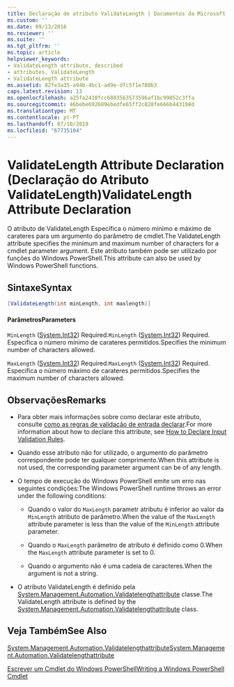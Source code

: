 ```yaml
---
title: Declaração de atributo ValidateLength | Documentos da Microsoft
ms.custom: ''
ms.date: 09/13/2016
ms.reviewer: ''
ms.suite: ''
ms.tgt_pltfrm: ''
ms.topic: article
helpviewer_keywords:
- ValidateLength attribute, described
- attributes, ValidateLength
- ValidateLength attribute
ms.assetid: 82fe3a35-a94b-4bc1-ad9e-dfc5f1e788b3
caps.latest.revision: 13
ms.openlocfilehash: a25fa2410fcc6803563573596af1bc99052c3ffa
ms.sourcegitcommit: 46bebe692689ebedfe65ff2c828fe666b443198d
ms.translationtype: MT
ms.contentlocale: pt-PT
ms.lasthandoff: 07/10/2019
ms.locfileid: "67735104"
---
```

# <a name="validatelength-attribute-declaration"></a><span data-ttu-id="9d2b7-102">ValidateLength Attribute Declaration (Declaração do Atributo ValidateLength)</span><span class="sxs-lookup"><span data-stu-id="9d2b7-102">ValidateLength Attribute Declaration</span></span>

<span data-ttu-id="9d2b7-103">O atributo de ValidateLength Especifica o número mínimo e máximo de carateres para um argumento do parâmetro de cmdlet.</span><span class="sxs-lookup"><span data-stu-id="9d2b7-103">The ValidateLength attribute specifies the minimum and maximum number of characters for a cmdlet parameter argument.</span></span> <span data-ttu-id="9d2b7-104">Este atributo também pode ser utilizado por funções do Windows PowerShell.</span><span class="sxs-lookup"><span data-stu-id="9d2b7-104">This attribute can also be used by Windows PowerShell functions.</span></span>

## <a name="syntax"></a><span data-ttu-id="9d2b7-105">Sintaxe</span><span class="sxs-lookup"><span data-stu-id="9d2b7-105">Syntax</span></span>

```csharp
[ValidateLength(int minLength, int maxlength)]
```

#### <a name="parameters"></a><span data-ttu-id="9d2b7-106">Parâmetros</span><span class="sxs-lookup"><span data-stu-id="9d2b7-106">Parameters</span></span>

<span data-ttu-id="9d2b7-107">`MinLength` ([System.Int32](/dotnet/api/System.Int32)) Required.</span><span class="sxs-lookup"><span data-stu-id="9d2b7-107">`MinLength` ([System.Int32](/dotnet/api/System.Int32)) Required.</span></span> <span data-ttu-id="9d2b7-108">Especifica o número mínimo de carateres permitidos.</span><span class="sxs-lookup"><span data-stu-id="9d2b7-108">Specifies the minimum number of characters allowed.</span></span>

<span data-ttu-id="9d2b7-109">`MaxLength` ([System.Int32](/dotnet/api/System.Int32)) Required.</span><span class="sxs-lookup"><span data-stu-id="9d2b7-109">`MaxLength` ([System.Int32](/dotnet/api/System.Int32)) Required.</span></span> <span data-ttu-id="9d2b7-110">Especifica o número máximo de carateres permitidos.</span><span class="sxs-lookup"><span data-stu-id="9d2b7-110">Specifies the maximum number of characters allowed.</span></span>

## <a name="remarks"></a><span data-ttu-id="9d2b7-111">Observações</span><span class="sxs-lookup"><span data-stu-id="9d2b7-111">Remarks</span></span>

- <span data-ttu-id="9d2b7-112">Para obter mais informações sobre como declarar este atributo, consulte [como as regras de validação de entrada declarar](./how-to-validate-parameter-input.md).</span><span class="sxs-lookup"><span data-stu-id="9d2b7-112">For more information about how to declare this attribute, see [How to Declare Input Validation Rules](./how-to-validate-parameter-input.md).</span></span>

- <span data-ttu-id="9d2b7-113">Quando esse atributo não for utilizado, o argumento do parâmetro correspondente pode ter qualquer comprimento.</span><span class="sxs-lookup"><span data-stu-id="9d2b7-113">When this attribute is not used, the corresponding parameter argument can be of any length.</span></span>

- <span data-ttu-id="9d2b7-114">O tempo de execução do Windows PowerShell emite um erro nas seguintes condições:</span><span class="sxs-lookup"><span data-stu-id="9d2b7-114">The Windows PowerShell runtime throws an error under the following conditions:</span></span>

    - <span data-ttu-id="9d2b7-115">Quando o valor do `MaxLength` parametr atributu é inferior ao valor da `MinLength` atributo de parâmetro.</span><span class="sxs-lookup"><span data-stu-id="9d2b7-115">When the value of the `MaxLength` attribute parameter is less than the value of the `MinLength` attribute parameter.</span></span>

    - <span data-ttu-id="9d2b7-116">Quando o `MaxLength` parâmetro de atributo é definido como 0.</span><span class="sxs-lookup"><span data-stu-id="9d2b7-116">When the `MaxLength` attribute parameter is set to 0.</span></span>

    - <span data-ttu-id="9d2b7-117">Quando o argumento não é uma cadeia de caracteres.</span><span class="sxs-lookup"><span data-stu-id="9d2b7-117">When the argument is not a string.</span></span>

- <span data-ttu-id="9d2b7-118">O atributo ValidateLength é definido pela [System.Management.Automation.Validatelengthattribute](/dotnet/api/System.Management.Automation.ValidateLengthAttribute) classe.</span><span class="sxs-lookup"><span data-stu-id="9d2b7-118">The ValidateLength attribute is defined by the [System.Management.Automation.Validatelengthattribute](/dotnet/api/System.Management.Automation.ValidateLengthAttribute) class.</span></span>

## <a name="see-also"></a><span data-ttu-id="9d2b7-119">Veja Também</span><span class="sxs-lookup"><span data-stu-id="9d2b7-119">See Also</span></span>

[<span data-ttu-id="9d2b7-120">System.Management.Automation.Validatelengthattribute</span><span class="sxs-lookup"><span data-stu-id="9d2b7-120">System.Management.Automation.Validatelengthattribute</span></span>](/dotnet/api/System.Management.Automation.ValidateLengthAttribute)

[<span data-ttu-id="9d2b7-121">Escrever um Cmdlet do Windows PowerShell</span><span class="sxs-lookup"><span data-stu-id="9d2b7-121">Writing a Windows PowerShell Cmdlet</span></span>](./writing-a-windows-powershell-cmdlet.md)
